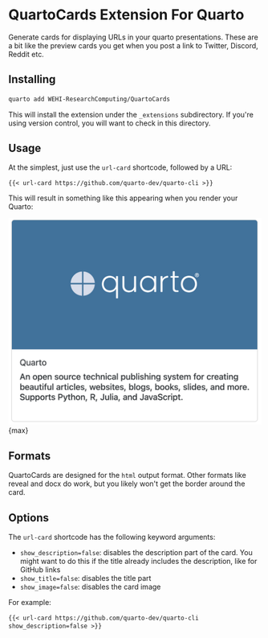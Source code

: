 # QuartoCards Extension For Quarto

Generate cards for displaying URLs in your quarto presentations.
These are a bit like the preview cards you get when you post a link to Twitter, Discord, Reddit etc.

## Installing

```bash
quarto add WEHI-ResearchComputing/QuartoCards
```

This will install the extension under the `_extensions` subdirectory.
If you're using version control, you will want to check in this directory.

## Usage

At the simplest, just use the `url-card` shortcode, followed by a URL:

```
{{< url-card https://github.com/quarto-dev/quarto-cli >}}
```

This will result in something like this appearing when you render your Quarto:

![](quarto.png){max}

## Formats

QuartoCards are designed for the `html` output format.
Other formats like reveal and docx do work, but you likely won't get the border around the card.

## Options

The `url-card` shortcode has the following keyword arguments:
- `show_description=false`: disables the description part of the card. You might want to do this if the title already includes the description, like for GitHub links
- `show_title=false`: disables the title part
- `show_image=false`: disables the card image

For example:

```
{{< url-card https://github.com/quarto-dev/quarto-cli show_description=false >}}
```
